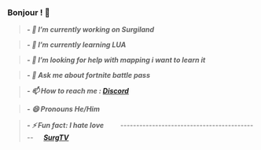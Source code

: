 ### Bonjour ! 👋

> ***- 🔭 I’m currently working on Surgiland***

> ***- 🌱 I’m currently learning LUA***

> ***- 🤔 I’m looking for help with mapping i want to learn it***

> ***- 💬 Ask me about fortnite battle pass***

> ***- 📫 How to reach me : [Discord](https://discord.gg/nmDJSm6KVA)***

> ***- 😄 Pronouns He/Him***

> ***- ⚡ Fun fact: I hate love***
ㅤ
ㅤ--------------------------------------------
ㅤ
> ***[SurgTV](https://discord.gg/nmDJSm6KVA)***
<!--
**Surgiru/Surgiru** is a ✨ _special_ ✨ repository because its `README.md` (this file) appears on your GitHub profile.

Here are some ideas to get you started:

- 🔭 I’m currently working on ...
- 🌱 I’m currently learning ...
- 👯 I’m looking to collaborate on ...
- 🤔 I’m looking for help with ...
- 💬 Ask me about ...
- 📫 How to reach me: ...
- 😄 Pronouns: ...
- ⚡ Fun fact: ...
-->
